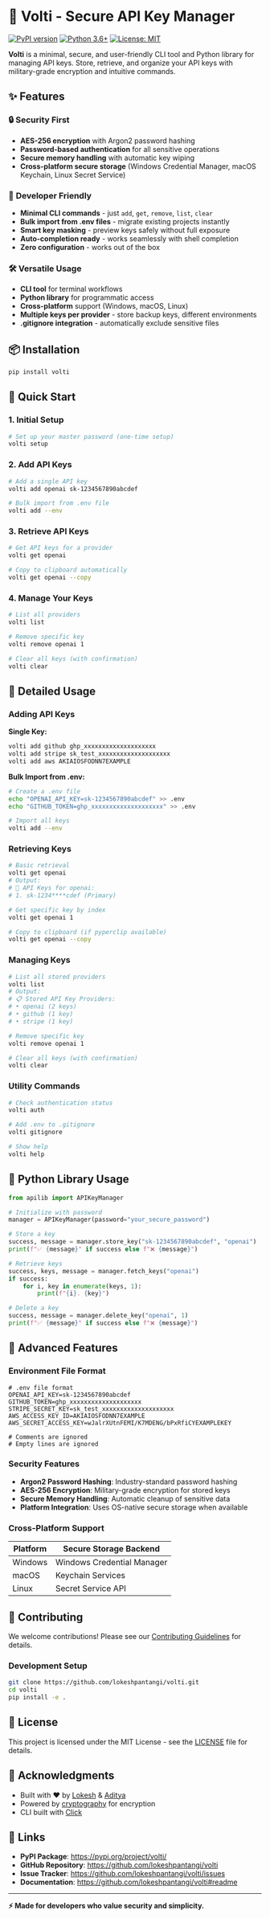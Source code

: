 # 🔐 Volti - Secure API Key Manager

[![PyPI version](https://badge.fury.io/py/volti.svg)](https://badge.fury.io/py/volti)
[![Python 3.6+](https://img.shields.io/badge/python-3.6+-blue.svg)](https://www.python.org/downloads/)
[![License: MIT](https://img.shields.io/badge/License-MIT-yellow.svg)](https://opensource.org/licenses/MIT)

**Volti** is a minimal, secure, and user-friendly CLI tool and Python library for managing API keys. Store, retrieve, and organize your API keys with military-grade encryption and intuitive commands.

## ✨ Features

### 🔒 **Security First**
- **AES-256 encryption** with Argon2 password hashing
- **Password-based authentication** for all sensitive operations
- **Secure memory handling** with automatic key wiping
- **Cross-platform secure storage** (Windows Credential Manager, macOS Keychain, Linux Secret Service)

### 🚀 **Developer Friendly**
- **Minimal CLI commands** - just `add`, `get`, `remove`, `list`, `clear`
- **Bulk import from .env files** - migrate existing projects instantly
- **Smart key masking** - preview keys safely without full exposure
- **Auto-completion ready** - works seamlessly with shell completion
- **Zero configuration** - works out of the box

### 🛠 **Versatile Usage**
- **CLI tool** for terminal workflows
- **Python library** for programmatic access
- **Cross-platform** support (Windows, macOS, Linux)
- **Multiple keys per provider** - store backup keys, different environments
- **.gitignore integration** - automatically exclude sensitive files

## 📦 Installation

```bash
pip install volti
```

## 🚀 Quick Start

### 1. Initial Setup
```bash
# Set up your master password (one-time setup)
volti setup
```

### 2. Add API Keys
```bash
# Add a single API key
volti add openai sk-1234567890abcdef

# Bulk import from .env file
volti add --env
```

### 3. Retrieve API Keys
```bash
# Get API keys for a provider
volti get openai

# Copy to clipboard automatically
volti get openai --copy
```

### 4. Manage Your Keys
```bash
# List all providers
volti list

# Remove specific key
volti remove openai 1

# Clear all keys (with confirmation)
volti clear
```

## 📖 Detailed Usage

### Adding API Keys

**Single Key:**
```bash
volti add github ghp_xxxxxxxxxxxxxxxxxxxx
volti add stripe sk_test_xxxxxxxxxxxxxxxxxxxx
volti add aws AKIAIOSFODNN7EXAMPLE
```

**Bulk Import from .env:**
```bash
# Create a .env file
echo "OPENAI_API_KEY=sk-1234567890abcdef" >> .env
echo "GITHUB_TOKEN=ghp_xxxxxxxxxxxxxxxxxxxx" >> .env

# Import all keys
volti add --env
```

### Retrieving Keys

```bash
# Basic retrieval
volti get openai
# Output: 
# 🔑 API Keys for openai:
# 1. sk-1234****cdef (Primary)

# Get specific key by index
volti get openai 1

# Copy to clipboard (if pyperclip available)
volti get openai --copy
```

### Managing Keys

```bash
# List all stored providers
volti list
# Output:
# 📋 Stored API Key Providers:
# • openai (2 keys)
# • github (1 key)
# • stripe (1 key)

# Remove specific key
volti remove openai 1

# Clear all keys (with confirmation)
volti clear
```

### Utility Commands

```bash
# Check authentication status
volti auth

# Add .env to .gitignore
volti gitignore

# Show help
volti help
```

## 🐍 Python Library Usage

```python
from apilib import APIKeyManager

# Initialize with password
manager = APIKeyManager(password="your_secure_password")

# Store a key
success, message = manager.store_key("sk-1234567890abcdef", "openai")
print(f"✅ {message}" if success else f"❌ {message}")

# Retrieve keys
success, keys, message = manager.fetch_keys("openai")
if success:
    for i, key in enumerate(keys, 1):
        print(f"{i}. {key}")

# Delete a key
success, message = manager.delete_key("openai", 1)
print(f"✅ {message}" if success else f"❌ {message}")
```

## 🔧 Advanced Features

### Environment File Format
```env
# .env file format
OPENAI_API_KEY=sk-1234567890abcdef
GITHUB_TOKEN=ghp_xxxxxxxxxxxxxxxxxxxx
STRIPE_SECRET_KEY=sk_test_xxxxxxxxxxxxxxxxxxxx
AWS_ACCESS_KEY_ID=AKIAIOSFODNN7EXAMPLE
AWS_SECRET_ACCESS_KEY=wJalrXUtnFEMI/K7MDENG/bPxRfiCYEXAMPLEKEY

# Comments are ignored
# Empty lines are ignored
```

### Security Features

- **Argon2 Password Hashing**: Industry-standard password hashing
- **AES-256 Encryption**: Military-grade encryption for stored keys
- **Secure Memory Handling**: Automatic cleanup of sensitive data
- **Platform Integration**: Uses OS-native secure storage when available

### Cross-Platform Support

| Platform | Secure Storage Backend |
|----------|----------------------|
| Windows  | Windows Credential Manager |
| macOS    | Keychain Services |
| Linux    | Secret Service API |

## 🤝 Contributing

We welcome contributions! Please see our [Contributing Guidelines](https://github.com/lokeshpantangi/volti/blob/main/CONTRIBUTING.md) for details.

### Development Setup
```bash
git clone https://github.com/lokeshpantangi/volti.git
cd volti
pip install -e .
```

## 📄 License

This project is licensed under the MIT License - see the [LICENSE](LICENSE) file for details.

## 🙏 Acknowledgments

- Built with ❤️ by [Lokesh](https://github.com/lokeshpantangi) & [Aditya](https://github.com/aditya268244)
- Powered by [cryptography](https://cryptography.io/) for encryption
- CLI built with [Click](https://click.palletsprojects.com/)

## 🔗 Links

- **PyPI Package**: https://pypi.org/project/volti/
- **GitHub Repository**: https://github.com/lokeshpantangi/volti
- **Issue Tracker**: https://github.com/lokeshpantangi/volti/issues
- **Documentation**: https://github.com/lokeshpantangi/volti#readme

---

**⚡ Made for developers who value security and simplicity.**